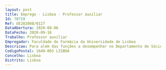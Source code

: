 ```yaml
--- 
layout: post
title: Emprego - Lisboa - Professor auxiliar
Id: 78719
Ref: OE202008/0127
DataAbertura: 2020-08-06
DataFecho: 2020-09-16
Trabalho: Professor auxiliar
Empregador: Faculdade de Farmácia da Universidade de Lisboa
Descricao: Para além das funções a desempenhar no Departamento de Sócio  Farmácia, o Professor Auxiliar contratado deverá ainda após contratação vir a desenvolver atividades de investigação numa unidade de investigação.
CodigoPostal: 1649-003 LISBOA
Concelho: Lisboa
Distrito: Lisboa
--- 
```

